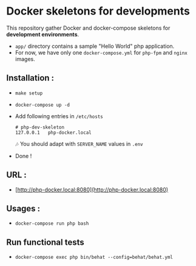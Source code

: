 # Docker skeletons for developments

This repository gather Docker and docker-compose skeletons for **development environments**.

* `app/` directory contains a sample "Hello World" php application.
* For now, we have only one `docker-compose.yml` for `php-fpm` and `nginx` images.


## Installation :

- `make setup`
- `docker-compose up -d`
- Add following entries in `/etc/hosts`

    ```
    # php-dev-skeleton
    127.0.0.1   php-docker.local 
    ```

    :notes: You should adapt with `SERVER_NAME` values in `.env`

- Done !


## URL :

- [http://php-docker.local:8080](http://php-docker.local:8080)


## Usages :

- `docker-compose run php bash`


## Run functional tests

- `docker-compose exec php bin/behat --config=behat/behat.yml`
